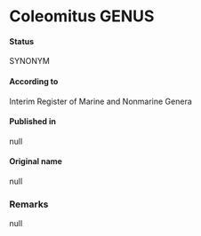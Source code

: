 # Coleomitus GENUS

#### Status
SYNONYM

#### According to
Interim Register of Marine and Nonmarine Genera

#### Published in
null

#### Original name
null

### Remarks
null